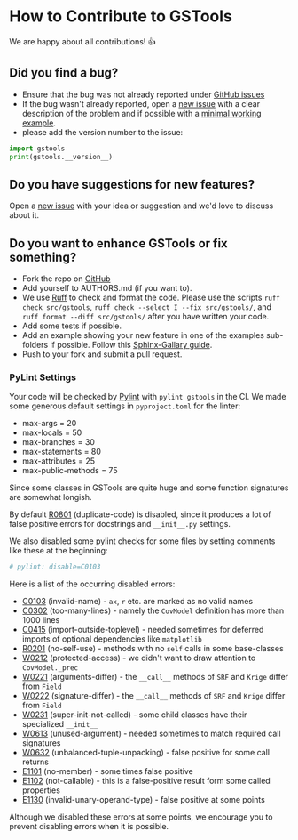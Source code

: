 # How to Contribute to GSTools

We are happy about all contributions! :thumbsup:


## Did you find a bug?

- Ensure that the bug was not already reported under
[GitHub issues](https://github.com/GeoStat-Framework/GSTools/issues)
- If the bug wasn't already reported, open a
[new issue](https://github.com/GeoStat-Framework/GSTools/issues) with a clear
description of the problem and if possible with a
[minimal working example](https://en.wikipedia.org/wiki/Minimal_working_example).
- please add the version number to the issue:

```python
import gstools
print(gstools.__version__)
```


## Do you have suggestions for new features?

Open a [new issue](https://github.com/GeoStat-Framework/GSTools/issues)
with your idea or suggestion and we'd love to discuss about it.


## Do you want to enhance GSTools or fix something?

- Fork the repo on [GitHub](https://github.com/GeoStat-Framework/GSTools)
- Add yourself to AUTHORS.md (if you want to).
- We use [Ruff](https://github.com/psf/black) to check and format the code.
  Please use the scripts `ruff check src/gstools`,
  `ruff check --select I --fix src/gstools/`, and
  `ruff format --diff src/gstools/` after you have written your code.
- Add some tests if possible.
- Add an example showing your new feature in one of the examples sub-folders if possible.
  Follow this [Sphinx-Gallary guide](https://sphinx-gallery.github.io/stable/syntax.html#embed-rst-in-your-example-python-files).
- Push to your fork and submit a pull request.

### PyLint Settings

Your code will be checked by [Pylint](https://github.com/PyCQA/pylint/)
with `pylint gstools` in the CI.
We made some generous default settings in `pyproject.toml` for the linter:

- max-args = 20
- max-locals = 50
- max-branches = 30
- max-statements = 80
- max-attributes = 25
- max-public-methods = 75

Since some classes in GSTools are quite huge and some function signatures are
somewhat longish.

By default [R0801](https://vald-phoenix.github.io/pylint-errors/plerr/errors/similarities/R0801)
(duplicate-code) is disabled, since it produces a lot of false positive errors
for docstrings and `__init__.py` settings.

We also disabled some pylint checks for some files by setting
comments like these at the beginning:
```python
# pylint: disable=C0103
```

Here is a list of the occurring disabled errors:
- [C0103](https://vald-phoenix.github.io/pylint-errors/plerr/errors/basic/C0103)
  (invalid-name) - `ax`, `r` etc. are marked as no valid names
- [C0302](https://vald-phoenix.github.io/pylint-errors/plerr/errors/format/C0302)
  (too-many-lines) - namely the `CovModel` definition has more than 1000 lines
- [C0415](https://vald-phoenix.github.io/pylint-errors/plerr/errors/imports/C0415)
  (import-outside-toplevel) - needed sometimes for deferred imports of optional
  dependencies like `matplotlib`
- [R0201](https://vald-phoenix.github.io/pylint-errors/plerr/errors/classes/R0201)
  (no-self-use) - methods with no `self` calls in some base-classes
- [W0212](https://vald-phoenix.github.io/pylint-errors/plerr/errors/classes/W0212)
  (protected-access) - we didn't want to draw attention to `CovModel._prec`
- [W0221](https://vald-phoenix.github.io/pylint-errors/plerr/errors/classes/W0221)
  (arguments-differ) - the `__call__` methods of `SRF` and `Krige` differ from `Field`
- [W0222](https://vald-phoenix.github.io/pylint-errors/plerr/errors/classes/W0222)
  (signature-differ) - the `__call__` methods of `SRF` and `Krige` differ from `Field`
- [W0231](https://vald-phoenix.github.io/pylint-errors/plerr/errors/classes/W0231)
  (super-init-not-called) - some child classes have their specialized `__init__`
- [W0613](https://vald-phoenix.github.io/pylint-errors/plerr/errors/variables/W0613)
  (unused-argument) - needed sometimes to match required call signatures
- [W0632](https://vald-phoenix.github.io/pylint-errors/plerr/errors/variables/W0632)
  (unbalanced-tuple-unpacking) - false positive for some call returns
- [E1101](https://vald-phoenix.github.io/pylint-errors/plerr/errors/typecheck/E1101)
  (no-member) - some times false positive
- [E1102](https://vald-phoenix.github.io/pylint-errors/plerr/errors/typecheck/E1102)
  (not-callable) - this is a false-positive result form some called properties
- [E1130](https://vald-phoenix.github.io/pylint-errors/plerr/errors/typecheck/E1130)
  (invalid-unary-operand-type) - false positive at some points

Although we disabled these errors at some points, we encourage you to prevent
disabling errors when it is possible.
